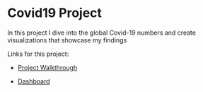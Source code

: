 # Covid19 Project

In this project I dive into the global Covid-19 numbers and create visualizations that showcase my findings

Links for this project:

* [Project Walkthrough](https://docs.google.com/document/d/e/2PACX-1vRp1bjA7nam0dE_d-ne1RLi6--QcnMzkzw71TaztCK-apgop1WUIXhfIOjMWrmu-WzNr5m_j-c9wyAi/pub)

* [Dashboard](https://public.tableau.com/views/PortfolioProjectCovid-19/Dashboard1?:language=en-US&publish=yes&:display_count=n&:origin=viz_share_link)
